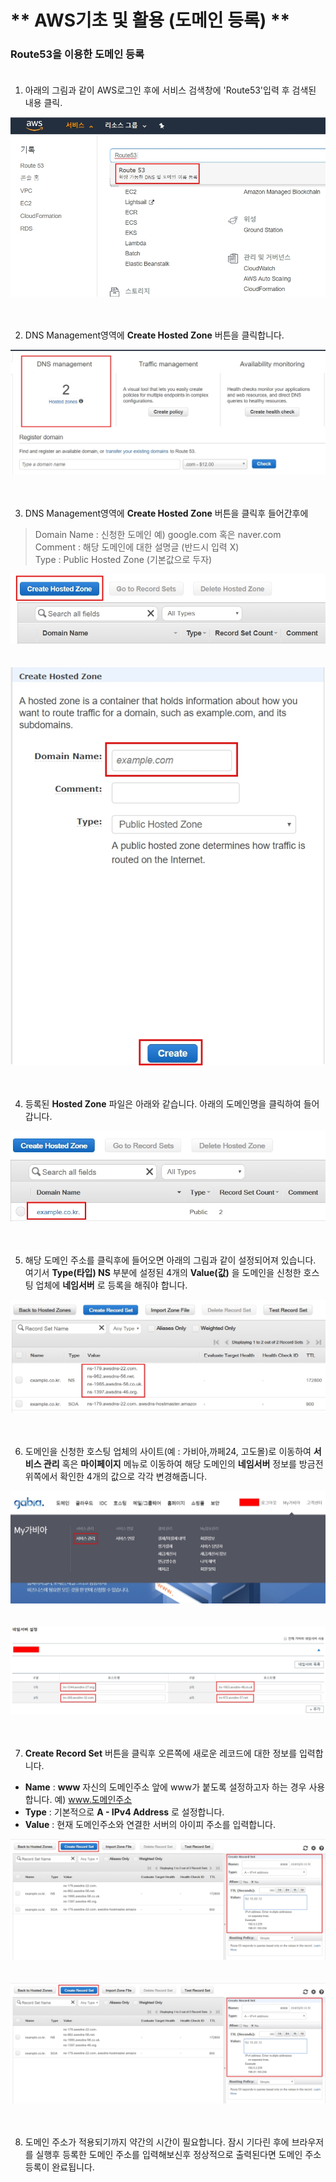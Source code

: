 # ** AWS기초 및 활용 (도메인 등록) ** 

### Route53을 이용한 도메인 등록<br><br>

1. 아래의 그림과 같이 AWS로그인 후에 서비스 검색창에 'Route53'입력 후 검색된 내용 클릭.<br>

![도메인등록1](https://github.com/dockerdongjin/aws-network-examples/blob/master/case1/img/case1-1.jpg)<br><br><br>


2. DNS Management영역에 __Create Hosted Zone__ 버튼을 클릭합니다.<br>

![도메인등록2](https://github.com/dockerdongjin/aws-network-examples/blob/master/case1/img/case1-2.jpg)<br><br><br>

3. DNS Management영역에 __Create Hosted Zone__ 버튼을 클릭후 들어간후에<br>
> Domain Name : 신청한 도메인 예) google.com 혹은 naver.com<br>
> Comment : 해당 도메인에 대한 설명글 (반드시 입력 X)<br>
> Type : Public Hosted Zone (기본값으로 두자)

![도메인등록3](https://github.com/dockerdongjin/aws-network-examples/blob/master/case1/img/case1-3.jpg)<br><br><br>
![도메인등록4](https://github.com/dockerdongjin/aws-network-examples/blob/master/case1/img/case1-4.jpg)<br><br><br>

4. 등록된 __Hosted Zone__ 파일은 아래와 같습니다. 아래의 도메인명을 클릭하여 들어갑니다.<br> 

![도메인등록5](https://github.com/dockerdongjin/aws-network-examples/blob/master/case1/img/case1-5.jpg)<br><br><br>

5. 해당 도메인 주소를 클릭후에 들어오면 아래의 그림과 같이 설정되어져 있습니다. 여기서 __Type(타입) NS__ 부분에 설정된 4개의 __Value(값)__ 을 도메인을 신청한 호스팅 업체에 __네임서버__ 로 등록을 해줘야 합니다.<br>

![도메인등록6](https://github.com/dockerdongjin/aws-network-examples/blob/master/case1/img/case1-6.jpg)<br><br><br>

6. 도메인을 신청한 호스팅 업체의 사이트(예 : 가비아,까페24, 고도몰)로 이동하여 __서비스 관리__ 혹은 __마이페이지__ 메뉴로 이동하여 해당 도메인의 __네임서버__ 정보를 방금전 위쪽에서 확인한 4개의 값으로 각각 변경해줍니다.<br>

![도메인등록7](https://github.com/dockerdongjin/aws-network-examples/blob/master/case1/img/case1-7-2.jpg)<br><br><br>
![도메인등록8](https://github.com/dockerdongjin/aws-network-examples/blob/master/case1/img/case1-7.jpg)<br><br><br>

7. __Create Record Set__ 버튼을 클릭후 오른쪽에 새로운 레코드에 대한 정보를 입력합니다. <br>

+ __Name__ : __www__  자신의 도메인주소 앞에 www가 붙도록 설정하고자 하는 경우 사용합니다. 예) www.도메인주소
+ __Type__ : 기본적으로 __A - IPv4 Address__ 로 설정합니다.
+ __Value__ : 현재 도메인주소와 연결한 서버의 아이피 주소를 입력합니다.

![도메인등록8](https://github.com/dockerdongjin/aws-network-examples/blob/master/case1/img/case1-8.jpg)<br><br><br>
![도메인등록8](https://github.com/dockerdongjin/aws-network-examples/blob/master/case1/img/case1-8.jpg)<br><br><br>

8. 도메인 주소가 적용되기까지 약간의 시간이 필요합니다. 잠시 기다린 후에 브라우저를 실행후 등록한 도메인 주소를 입력해보신후 정상적으로 출력된다면 도메인 주소 등록이 완료됩니다. <br>



